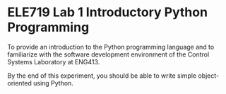 # ELE719 Lab 1 Introductory Python Programming

To provide an introduction to the Python programming language and to familiarize with the software development environment of the Control Systems Laboratory at ENG413. 

By the end of this experiment, you should be able to write simple object-oriented using Python. 
